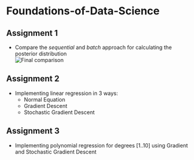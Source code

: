 # Foundations-of-Data-Science

## Assignment 1
- Compare the _sequential_ and _batch_ approach for calculating the posterior distribution <br/>
![Final comparison](https://github.com/siddarthgopalakrishnan/Foundations-of-Data-Science-Assg/blob/main/Assignment%201/Images%20%2B%20GIF/Entire%20batch.png?raw=true)

## Assignment 2
- Implementing linear regression in 3 ways:
	* Normal Equation
	* Gradient Descent
	* Stochastic Gradient Descent

## Assignment 3
- Implementing polynomial regression for degrees [1..10] using Gradient and Stochastic Gradient Descent
